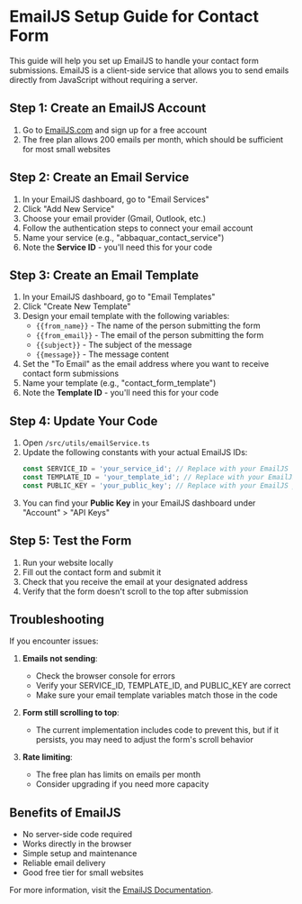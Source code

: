 # EmailJS Setup Guide for Contact Form

This guide will help you set up EmailJS to handle your contact form submissions. EmailJS is a client-side service that allows you to send emails directly from JavaScript without requiring a server.

## Step 1: Create an EmailJS Account

1. Go to [EmailJS.com](https://www.emailjs.com/) and sign up for a free account
2. The free plan allows 200 emails per month, which should be sufficient for most small websites

## Step 2: Create an Email Service

1. In your EmailJS dashboard, go to "Email Services"
2. Click "Add New Service"
3. Choose your email provider (Gmail, Outlook, etc.)
4. Follow the authentication steps to connect your email account
5. Name your service (e.g., "abbaquar_contact_service")
6. Note the **Service ID** - you'll need this for your code

## Step 3: Create an Email Template

1. In your EmailJS dashboard, go to "Email Templates"
2. Click "Create New Template"
3. Design your email template with the following variables:
   - `{{from_name}}` - The name of the person submitting the form
   - `{{from_email}}` - The email of the person submitting the form
   - `{{subject}}` - The subject of the message
   - `{{message}}` - The message content
4. Set the "To Email" as the email address where you want to receive contact form submissions
5. Name your template (e.g., "contact_form_template")
6. Note the **Template ID** - you'll need this for your code

## Step 4: Update Your Code

1. Open `/src/utils/emailService.ts`
2. Update the following constants with your actual EmailJS IDs:
   ```typescript
   const SERVICE_ID = 'your_service_id'; // Replace with your EmailJS service ID
   const TEMPLATE_ID = 'your_template_id'; // Replace with your EmailJS template ID
   const PUBLIC_KEY = 'your_public_key'; // Replace with your EmailJS public key
   ```
3. You can find your **Public Key** in your EmailJS dashboard under "Account" > "API Keys"

## Step 5: Test the Form

1. Run your website locally
2. Fill out the contact form and submit it
3. Check that you receive the email at your designated address
4. Verify that the form doesn't scroll to the top after submission

## Troubleshooting

If you encounter issues:

1. **Emails not sending**: 
   - Check the browser console for errors
   - Verify your SERVICE_ID, TEMPLATE_ID, and PUBLIC_KEY are correct
   - Make sure your email template variables match those in the code

2. **Form still scrolling to top**:
   - The current implementation includes code to prevent this, but if it persists, you may need to adjust the form's scroll behavior

3. **Rate limiting**:
   - The free plan has limits on emails per month
   - Consider upgrading if you need more capacity

## Benefits of EmailJS

- No server-side code required
- Works directly in the browser
- Simple setup and maintenance
- Reliable email delivery
- Good free tier for small websites

For more information, visit the [EmailJS Documentation](https://www.emailjs.com/docs/).
